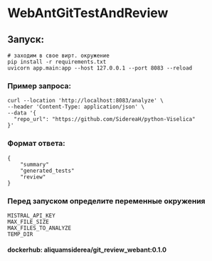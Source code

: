 # WebAntGitTestAndReview

## Запуск:

```
# заходим в свое вирт. окружение
pip install -r requirements.txt
uvicorn app.main:app --host 127.0.0.1 --port 8083 --reload
```

### Пример запроса:

```
curl --location 'http://localhost:8083/analyze' \
--header 'Content-Type: application/json' \
--data '{
  "repo_url": "https://github.com/SidereaH/python-Viselica"
}'

```

### Формат ответа:

```
{
    "summary"
    "generated_tests"
    "review"
}
```

### Перед запуском определите переменные окружения

```
MISTRAL_API_KEY
MAX_FILE_SIZE
MAX_FILES_TO_ANALYZE
TEMP_DIR
```

#### dockerhub: aliquamsiderea/git_review_webant:0.1.0
